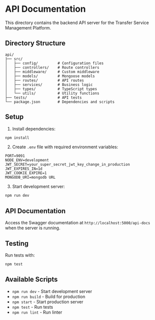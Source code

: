 # API Documentation

This directory contains the backend API server for the Transfer Service Management Platform.

## Directory Structure

```
api/
├── src/
│   ├── config/         # Configuration files
│   ├── controllers/    # Route controllers
│   ├── middleware/     # Custom middleware
│   ├── models/         # Mongoose models
│   ├── routes/         # API routes
│   ├── services/       # Business logic
│   ├── types/          # TypeScript types
│   └── utils/          # Utility functions
├── tests/              # API tests
└── package.json        # Dependencies and scripts
```

## Setup

1. Install dependencies:
```bash
npm install
```

2. Create `.env` file with required environment variables:
```
PORT=9091
NODE_ENV=development
JWT_SECRET=your_super_secret_jwt_key_change_in_production
JWT_EXPIRES_IN=1d
JWT_COOKIE_EXPIRE=1
MONGODB_URI=mongodb URL
```

3. Start development server:
```bash
npm run dev
```

## API Documentation

Access the Swagger documentation at `http://localhost:5000/api-docs` when the server is running.

## Testing

Run tests with:
```bash
npm test
```

## Available Scripts

- `npm run dev` - Start development server
- `npm run build` - Build for production
- `npm start` - Start production server
- `npm test` - Run tests
- `npm run lint` - Run linter 